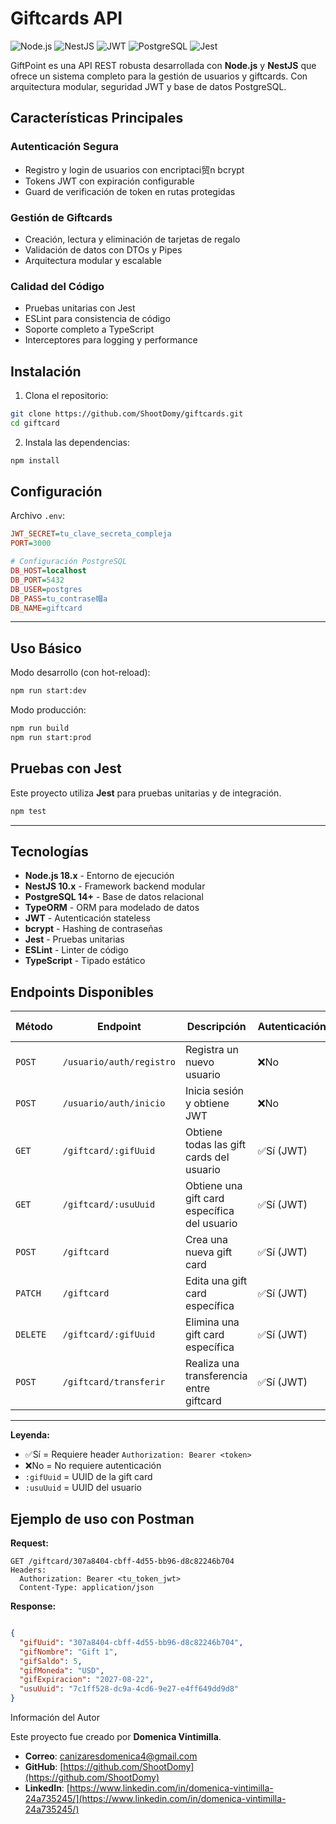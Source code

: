 # Giftcards API

![Node.js](https://img.shields.io/badge/Node.js-18.x-green) ![NestJS](https://img.shields.io/badge/NestJS-10.x-red) ![JWT](https://img.shields.io/badge/JWT-Authentication-orange) ![PostgreSQL](https://img.shields.io/badge/PostgreSQL-Database-blue) ![Jest](https://img.shields.io/badge/Jest-Testing-red)  


GiftPoint es una API REST robusta desarrollada con **Node.js** y **NestJS** que ofrece un sistema completo para la gestión de usuarios y giftcards. Con arquitectura modular, seguridad JWT y base de datos PostgreSQL.

## Características Principales
### Autenticación Segura
- Registro y login de usuarios con encriptaci贸n bcrypt  
- Tokens JWT con expiración configurable  
- Guard de verificación de token en rutas protegidas

### Gestión de Giftcards
- Creación, lectura y eliminación de tarjetas de regalo  
- Validación de datos con DTOs y Pipes  
- Arquitectura modular y escalable 

### Calidad del Código
- Pruebas unitarias con Jest  
- ESLint para consistencia de código  
- Soporte completo a TypeScript  
- Interceptores para logging y performance

## Instalación

1. Clona el repositorio:

```bash
git clone https://github.com/ShootDomy/giftcards.git
cd giftcard
```

2. Instala las dependencias:

```bash
npm install
```
## Configuración
Archivo `.env`:

```ini
JWT_SECRET=tu_clave_secreta_compleja
PORT=3000

# Configuración PostgreSQL
DB_HOST=localhost
DB_PORT=5432
DB_USER=postgres
DB_PASS=tu_contrase帽a
DB_NAME=giftcard
```

---


## Uso Básico
Modo desarrollo (con hot-reload):

```bash
npm run start:dev
```

Modo producción:

```bash
npm run build
npm run start:prod
```

## Pruebas con Jest

Este proyecto utiliza **Jest** para pruebas unitarias y de integración.

```bash
npm test
```

---

## Tecnologías
- **Node.js 18.x** - Entorno de ejecución  
- **NestJS 10.x** - Framework backend modular  
- **PostgreSQL 14+** - Base de datos relacional  
- **TypeORM** - ORM para modelado de datos  
- **JWT** - Autenticación stateless  
- **bcrypt** - Hashing de contraseñas  
- **Jest** - Pruebas unitarias  
- **ESLint** - Linter de código  
- **TypeScript** - Tipado estático  

## Endpoints Disponibles

| Método   | Endpoint                      | Descripción                                  | Autenticación | Body RequergifUuido                               |
| -------- | ----------------------------  | ------------------------------------------   | ------------- | -------------------------------------------      |
| `POST`   | `/usuario/auth/registro`      | Registra un nuevo usuario                    | ❌No         | `{usuCorreo, usuContrasena}`                      |
| `POST`   | `/usuario/auth/inicio`        | Inicia sesión y obtiene JWT                  | ❌No         | `{usuCorreo, usuContrasena}`                      |
| `GET`    | `/giftcard/:gifUuid`          | Obtiene todas las gift cards del usuario     | ✅Sí (JWT)   | -                                                 |
| `GET`    | `/giftcard/:usuUuid`          | Obtiene una gift card específica del usuario | ✅Sí (JWT)   | -                                                 |
| `POST`   | `/giftcard`                   | Crea una nueva gift card                     | ✅Sí (JWT)   | `{gifNombre, gifSaldo, gifMoneda, gifExpiracion}` |
| `PATCH`  | `/giftcard`                   | Edita una gift card específica               | ✅Sí (JWT)   | `{gifSaldo, gifExpiracion}`                       |
| `DELETE` | `/giftcard/:gifUuid`          | Elimina una gift card específica             | ✅Sí (JWT)   | -                                                 |
| `POST`   | `/giftcard/transferir`          | Realiza una transferencia entre giftcard     | ✅Sí (JWT)   | `{usuUuid, gifUugifUuidOrigen, gifUugifUuidDestino, monto}`|

--- 
**Leyenda:**  
- ✅Sí = Requiere header `Authorization: Bearer <token>`  
- ❌No = No requiere autenticación  
- `:gifUuid` = UUID de la gift card  
- `:usuUuid` = UUID del usuario  

## Ejemplo de uso con Postman

**Request:**
```http
GET /giftcard/307a8404-cbff-4d55-bb96-d8c82246b704
Headers:
  Authorization: Bearer <tu_token_jwt>
  Content-Type: application/json
```

**Response:**
```json

{
  "gifUuid": "307a8404-cbff-4d55-bb96-d8c82246b704",
  "gifNombre": "Gift 1",
  "gifSaldo": 5,
  "gifMoneda": "USD",
  "gifExpiracion": "2027-08-22",
  "usuUuid": "7c1ff528-dc9a-4cd6-9e27-e4ff649dd9d8"
}

```

Información del Autor

Este proyecto fue creado por **Domenica Vintimilla**.

- **Correo**: [canizaresdomenica4@gmail.com](mailto:canizaresdomenica4@gmail.com)  
- **GitHub**: [https://github.com/ShootDomy](https://github.com/ShootDomy)  
- **LinkedIn**: [https://www.linkedin.com/in/domenica-vintimilla-24a735245/](https://www.linkedin.com/in/domenica-vintimilla-24a735245/)  

